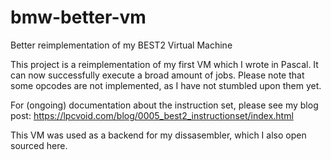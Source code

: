 # bmw-better-vm
Better reimplementation of my BEST2 Virtual Machine


This project is a reimplementation of my first VM which I wrote in Pascal. It can now successfully execute a broad amount of jobs. Please note that some opcodes are not implemented, as I have not stumbled upon them yet.

For (ongoing) documentation about the instruction set, please see my blog post: https://lpcvoid.com/blog/0005_best2_instructionset/index.html

This VM was used as a backend for my dissasembler, which I also open sourced here.
